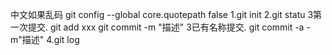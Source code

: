 中文如果乱码  git config --global core.quotepath false
1.git init 
2.git statu
3第一次提交.   git add xxx     git commit -m "描述"
3已有名称提交. git commit -a -m"描述"
4.git log
